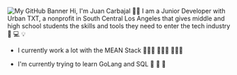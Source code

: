 ![My GitHub Banner](https://github.com/juancarbajaltxt/juancarbajaltxt/raw/master/GitHub-Banner.gif)
Hi, I'm Juan Carbajal 🙋🏽‍ I am a Junior Developer with Urban TXT, a nonprofit in South Central Los Angeles that gives middle and high school students the skills and tools they need to enter the tech industry📱 💻 💡

- I currently work a lot with the MEAN Stack 👨🏽‍💻 👨🏽‍💻 👨🏽‍💻

- I'm currently trying to learn GoLang and SQL 🔬 🔬 🔬
<!--
**juancarbajaltxt/juancarbajaltxt** is a ✨ _special_ ✨ repository because its `README.md` (this file) appears on your GitHub profile.

Here are some ideas to get you started:

- 🔭 I’m currently working on ...
- 🌱 I’m currently learning ...
- 👯 I’m looking to collaborate on ...
- 🤔 I’m looking for help with ...
- 💬 Ask me about ...
- 📫 How to reach me: ...
- 😄 Pronouns: ...
- ⚡ Fun fact: ...
-->
